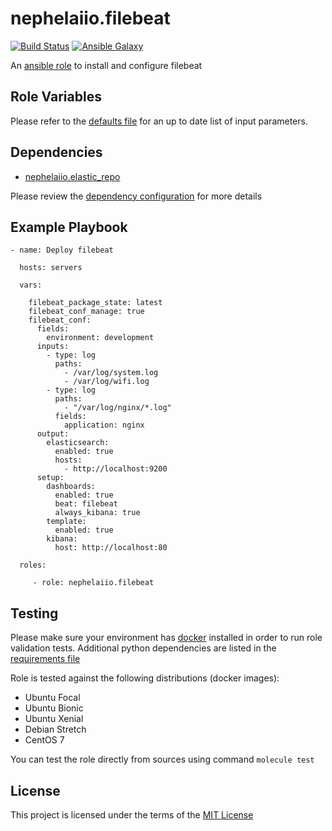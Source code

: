 # nephelaiio.filebeat

[![Build Status](https://github.com/nephelaiio/ansible-role-filebeat/workflows/CI/badge.svg)](https://github.com/nephelaiio/ansible-role-filebeat/actions)
[![Ansible Galaxy](http://img.shields.io/badge/ansible--galaxy-nephelaiio.filebeat-blue.svg)](https://galaxy.ansible.com/nephelaiio/filebeat/)

An [ansible role](https://galaxy.ansible.com/nephelaiio/filebeat) to install and configure filebeat

## Role Variables

Please refer to the [defaults file](/defaults/main.yml) for an up to date list of input parameters.

## Dependencies

* [nephelaiio.elastic_repo](https://galaxy.ansible.com/nephelaiio/elastic_repo/)

Please review the [dependency configuration](/meta/main.yml) for more details

## Example Playbook

```
- name: Deploy filebeat

  hosts: servers

  vars:

    filebeat_package_state: latest
    filebeat_conf_manage: true
    filebeat_conf:
      fields:
        environment: development
      inputs:
        - type: log
          paths:
            - /var/log/system.log
            - /var/log/wifi.log
        - type: log
          paths:
            - "/var/log/nginx/*.log"
          fields:
            application: nginx
      output:
        elasticsearch:
          enabled: true
          hosts:
            - http://localhost:9200
      setup:
        dashboards:
          enabled: true
          beat: filebeat
          always_kibana: true
        template:
          enabled: true
        kibana:
          host: http://localhost:80

  roles:

     - role: nephelaiio.filebeat
```

## Testing

Please make sure your environment has [docker](https://www.docker.com) installed in order to run role validation tests. Additional python dependencies are listed in the [requirements file](https://github.com/nephelaiio/ansible-role-requirements/blob/master/requirements.txt)

Role is tested against the following distributions (docker images):
  * Ubuntu Focal
  * Ubuntu Bionic
  * Ubuntu Xenial
  * Debian Stretch
  * CentOS 7

You can test the role directly from sources using command ` molecule test `

## License

This project is licensed under the terms of the [MIT License](/LICENSE)
